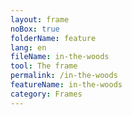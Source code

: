 ```yaml
---
layout: frame
noBox: true
folderName: feature
lang: en
fileName: in-the-woods
tool: The frame
permalink: /in-the-woods
featureName: in-the-woods
category: Frames
---
```

